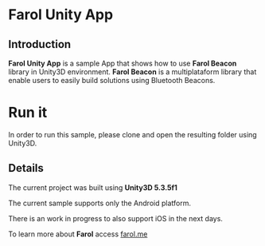 # Farol Unity App

## Introduction

**Farol Unity App** is a sample App that shows how to use **Farol Beacon** library in Unity3D environment. 
**Farol Beacon** is a multiplataform library that enable users to easily build solutions using Bluetooth Beacons.

# Run it

In order to run this sample, please clone and open the resulting folder using Unity3D. 

## Details

The current project was built using **Unity3D 5.3.5f1**

The current sample supports only the  Android platform.

There is an work in progress to also support iOS in the next days. 

To learn more about **Farol** access [farol.me](http://farol.me)
